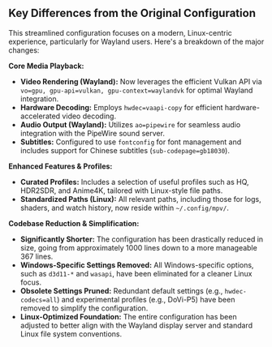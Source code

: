 ## Key Differences from the Original Configuration

This streamlined configuration focuses on a modern, Linux-centric experience, particularly for Wayland users. Here's a breakdown of the major changes:

**Core Media Playback:**

* **Video Rendering (Wayland):** Now leverages the efficient Vulkan API via `vo=gpu, gpu-api=vulkan, gpu-context=waylandvk` for optimal Wayland integration.
* **Hardware Decoding:** Employs `hwdec=vaapi-copy` for efficient hardware-accelerated video decoding.
* **Audio Output (Wayland):** Utilizes `ao=pipewire` for seamless audio integration with the PipeWire sound server.
* **Subtitles:** Configured to use `fontconfig` for font management and includes support for Chinese subtitles (`sub-codepage=gb18030`).

**Enhanced Features & Profiles:**

* **Curated Profiles:** Includes a selection of useful profiles such as HQ, HDR2SDR, and Anime4K, tailored with Linux-style file paths.
* **Standardized Paths (Linux):** All relevant paths, including those for logs, shaders, and watch history, now reside within `~/.config/mpv/`.

**Codebase Reduction & Simplification:**

* **Significantly Shorter:** The configuration has been drastically reduced in size, going from approximately 1000 lines down to a more manageable 367 lines.
* **Windows-Specific Settings Removed:** All Windows-specific options, such as `d3d11-*` and `wasapi`, have been eliminated for a cleaner Linux focus.
* **Obsolete Settings Pruned:** Redundant default settings (e.g., `hwdec-codecs=all`) and experimental profiles (e.g., DoVi-P5) have been removed to simplify the configuration.
* **Linux-Optimized Foundation:** The entire configuration has been adjusted to better align with the Wayland display server and standard Linux file system conventions.
